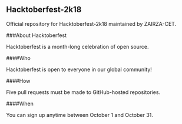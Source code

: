 ## Hacktoberfest-2k18

Official repository for Hacktoberfest-2k18 maintained by ZAIRZA-CET.

###About Hacktoberfest

Hacktoberfest is a month-long celebration of open source.

####Who

Hacktoberfest is open to everyone in our global community! 

####How

Five pull requests must be made to GitHub-hosted repositories. 

####When

You can sign up anytime between October 1 and October 31. 
